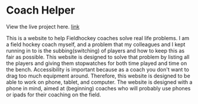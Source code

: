 # Coach Helper

View the live project here. [link](https://pjdijxhoorn.github.io/milestone-project-2/)

This is a website to help Fieldhockey coaches solve real life problems. I am a field hockey coach myself,
and a problem that my colleagues and I kept running in to is the subbing(switching) of players and how to
keep this as fair as possible. This website is designed to solve that problem by listing all the players and giving them
stopwatches for both time played and time on the bench. Accessibility is important because as a coach you don't want to
drag too much equipment around. Therefore, this website is designed to be able to work  on phone, tablet, and computer.
The website is designed with a phone in mind, aimed at (beginning) coaches who will probably use phones or ipads for 
their coaching on the field.
